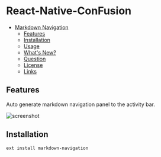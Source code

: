 # React-Native-ConFusion


<!-- TOC -->

- [Markdown Navigation](#markdown-navigation)
    - [Features](#features)
    - [Installation](#installation)
    - [Usage](#usage)
    - [What's New?](#whats-new)
    - [Question](#question)
    - [License](#license)
    - [Links](#links)

<!-- /TOC -->

## Features
Auto generate markdown navigation panel to the activity bar.

![screenshot](./resources/screenshot.png)

## Installation
```
ext install markdown-navigation
```
